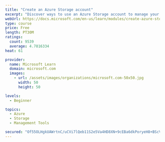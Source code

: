```yaml
---
title: "Create an Azure Storage account"
excerpt: "Discover ways to use an Azure Storage account to manage your data for billing, access, and storage location of your blobs, files, queues, and tables."
webUrl: https://docs.microsoft.com/en-us/learn/modules/create-azure-storage-account/
type: course
price: Free
length: PT30M
ratings:
  count: 9539
  average: 4.7816334
heat: 61

provider:
  name: Microsoft Learn
  domain: microsoft.com
  images:
    - url: /assets/images/organizations/microsoft.com-50x50.jpg
      width: 50
      height: 50

levels:
  - Beginner

topics:
  - Azure
  - Storage
  - Management Tools

secured: "Of55OLHgkUAWrtnC/uCVi7lQeb11S2e5Va4HD8XN+9cEBa6dkPoryeH8+BScVGuJY2vWwTl+d6OWc3rAjPYty9mhO7W641qxrhYqRO0gb5QmMI5iSfY4muZxj32ogyxeSJ8BpcxDLHBv4vd0YRaPFTscfbalnsfCbz3VZegp4WYOowm5MooOJdFgOksySwngicoLlUNozF2gPgK6s/vORJ6d64DjYX1cAoty/ewjmLOOSDfBTjzQUlPbBBY7MRq9aA+YRqIY/mqgYuYcl/66d6HRIyalGiOgmS/GPgtu0yLsCAnseRKRaLPI86J2aX82arbHx6TMIAKQSa8U0A0QcULffNbOW30Dxqm+9dsTjubo32zvwc8O0hannjU5+ixDGacSj3hNFe6lUFfgt3BFTOWDZPj7f+kqBjHcCZQJ7Ns=;v/3nj/k5mcpxHFFQp3FB4g=="
---
```


